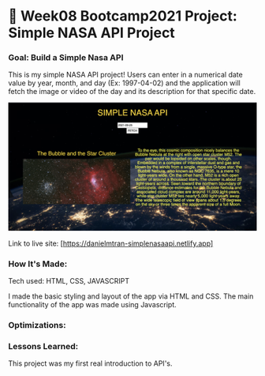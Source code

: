# 🎰 Week08 Bootcamp2021 Project: Simple NASA API Project

### Goal: Build a Simple Nasa API

This is my simple NASA API project! Users can enter in a numerical date value by year, month, and day  (Ex: 1997-04-02) and the application will fetch the image or video of the day and its description for that specific date.

<img src="simplenasa.png"></img>

Link to live site: [https://danielmtran-simplenasaapi.netlify.app]

### How It's Made:

Tech used: HTML, CSS, JAVASCRIPT

I made the basic styling and layout of the app via HTML and CSS. The main functionality of the app was made using Javascript.


### Optimizations:




### Lessons Learned:

This project was my first real introduction to API's. 